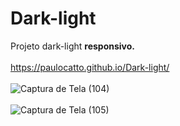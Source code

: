 # Dark-light

Projeto dark-light <strong>responsivo.</strong>
<br><br>
https://paulocatto.github.io/Dark-light/
<br><br>
![Captura de Tela (104)](https://github.com/PauloCatto/Dark-light/assets/108766424/5cc366cf-21a2-47e4-9de1-f47116264abc)
<br><br>
![Captura de Tela (105)](https://github.com/PauloCatto/Dark-light/assets/108766424/accc7f5e-0925-4642-89a0-8549a6f70761)
